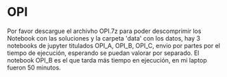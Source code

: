 # OPI
Por favor descargue el archivho OPI.7z para poder descomprimir los Notebook con las soluciones y la carpeta 'data' con los datos, hay 3 notebooks de jupyter titulados OPI_A, OPI_B, OPI_C, envio por partes por el tiempo de ejecución, esperando se puedan valorar por separado. El notebook OPI_B es el que tarda más tiempo en ejecución, en mi laptop fueron 50 minutos.
